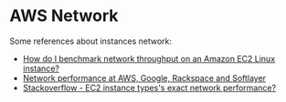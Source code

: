 # AWS Network


Some references about instances network:

* [How do I benchmark network throughput on an Amazon EC2 Linux instance?](https://aws.amazon.com/pt/premiumsupport/knowledge-center/network-throughput-benchmark-linux-ec2/)
* [Network performance at AWS, Google, Rackspace and Softlayer](https://blog.serverdensity.com/network-performance-aws-google-rackspace-softlayer/)
* [Stackoverflow - EC2 instance types's exact network performance?](https://stackoverflow.com/questions/18507405/ec2-instance-typess-exact-network-performance)
